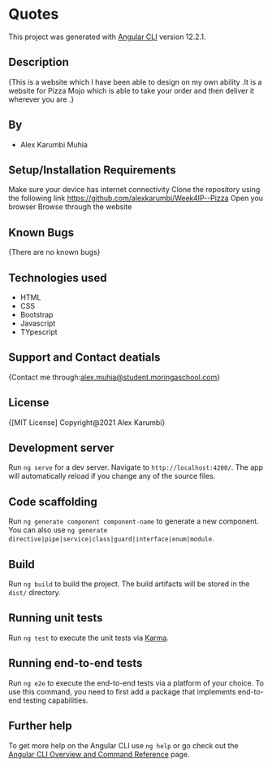 # Quotes

This project was generated with [Angular CLI](https://github.com/angular/angular-cli) version 12.2.1.

## Description
{This is a website which I have been able to design on my own ability .It is a website for Pizza Mojo which is able to take your order and then deliver it wherever you are .}

## By
* Alex Karumbi Muhia

## Setup/Installation Requirements
Make sure your device has internet connectivity
Clone the repository using the following link https://github.com/alexkarumbi/Week4IP--Pizza
Open you browser
Browse through the website
## Known Bugs
{There are no known bugs}

## Technologies used
* HTML
* CSS
* Bootstrap
* Javascript
* TYpescript
## Support and Contact deatials
{Contact me through:alex.muhia@student.moringaschool.com}

## License
{[MIT License] Copyright@2021 Alex Karumbi}
## Development server

Run `ng serve` for a dev server. Navigate to `http://localhost:4200/`. The app will automatically reload if you change any of the source files.

## Code scaffolding

Run `ng generate component component-name` to generate a new component. You can also use `ng generate directive|pipe|service|class|guard|interface|enum|module`.

## Build

Run `ng build` to build the project. The build artifacts will be stored in the `dist/` directory.

## Running unit tests

Run `ng test` to execute the unit tests via [Karma](https://karma-runner.github.io).

## Running end-to-end tests

Run `ng e2e` to execute the end-to-end tests via a platform of your choice. To use this command, you need to first add a package that implements end-to-end testing capabilities.

## Further help

To get more help on the Angular CLI use `ng help` or go check out the [Angular CLI Overview and Command Reference](https://angular.io/cli) page.
